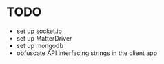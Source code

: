 # TODO
* set up socket.io
* set up MatterDriver
* set up mongodb
* obfuscate API interfacing strings in the client app
